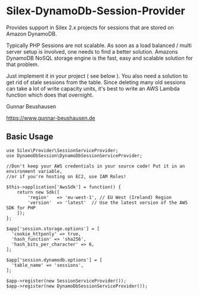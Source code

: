 Silex-DynamoDb-Session-Provider
===============================

Provides support in Silex 2.x projects for sessions that are stored on Amazon DynamoDB. 

Typically PHP Sessions are not scalable. As soon as a load balanced / multi server setup is involved, one needs to find
a better solution. Amazons DynamoDB NoSQL storage engine is the fast, easy and scalable solution for that problem.

Just implement it in your project ( see below ). You also need a solution to get rid of stale sessions from the table. Since
deleting many old sessions can take a lot of write capacity units, it's best to write an AWS Lambda function which does that 
overnight.

Gunnar Beushausen

https://www.gunnar-beushausen.de 

Basic Usage
-----------

    use Silex\Provider\SessionServiceProvider;
    use DynamoDbSession\DynamoDbSessionServiceProvider;

    //Don't keep your AWS credentials in your source code! Put it in an environment variable,
    //or if you're hosting on EC2, use IAM Roles!

	$this->application['AwsSdk'] = function() {
		return new Sdk([
			'region'   => 'eu-west-1', // EU West (Ireland) Region
			'version'  => 'latest'  // Use the latest version of the AWS SDK for PHP
		]);
	};

    $app['session.storage.options'] = [
      'cookie_httponly' => true,
      'hash_function' => 'sha256',
      'hash_bits_per_character' => 6,
    ];

    $app['session.dynamodb.options'] = [
      'table_name' => 'sessions',
    ];

    $app->register(new SessionServiceProvider());
    $app->register(new DynamoDbSessionServiceProvider());
